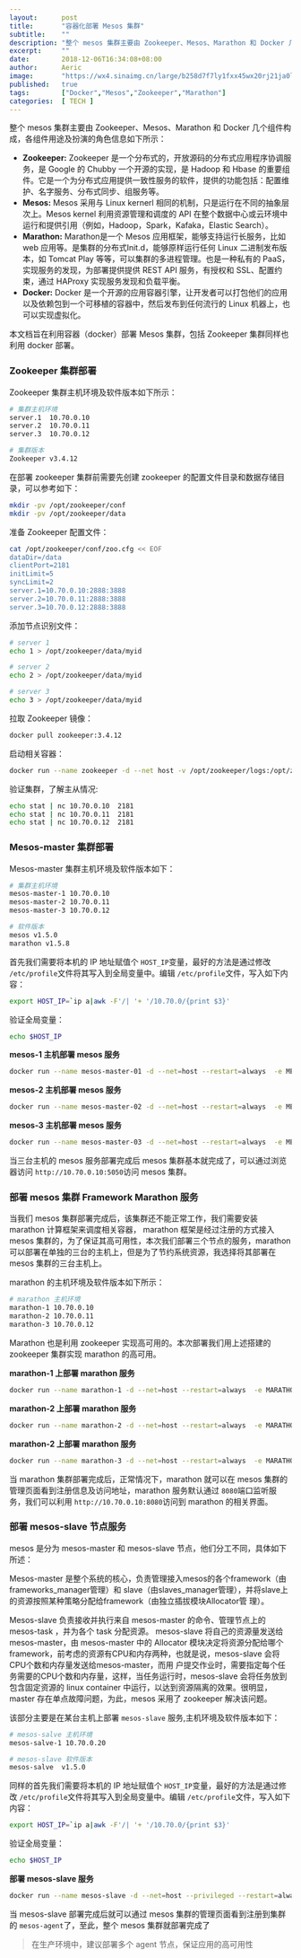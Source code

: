 ```yaml
---
layout:      post
title:       "容器化部署 Mesos 集群"
subtitle:    ""
description: "整个 mesos 集群主要由 Zookeeper、Mesos、Marathon 和 Docker 几个组件构成,本次部署的是基于三个 master 和一个 salve 的 mesos 集群，实现高可用，高扩展性"
excerpt:     ""
date:        2018-12-06T16:34:08+08:00
author:      Aeric
image:       "https://wx4.sinaimg.cn/large/b258d7f7ly1fxx45wx20rj21ja0loh0x.jpg"
published:   true
tags:        ["Docker","Mesos","Zookeeper","Marathon"]
categories:  [ TECH ]
---
```


整个 mesos 集群主要由 Zookeeper、Mesos、Marathon 和 Docker 几个组件构成，各组件用途及扮演的角色信息如下所示：

- **Zookeeper:** Zookeeper 是一个分布式的，开放源码的分布式应用程序协调服务，是 Google 的 Chubby 一个开源的实现，是 Hadoop 和 Hbase 的重要组件。它是一个为分布式应用提供一致性服务的软件，提供的功能包括：配置维护、名字服务、分布式同步、组服务等。
- **Mesos:** Mesos 采用与 Linux kernerl 相同的机制，只是运行在不同的抽象层次上。Mesos kernel 利用资源管理和调度的 API 在整个数据中心或云环境中运行和提供引用（例如，Hadoop，Spark，Kafaka，Elastic Search）。
- **Marathon:** Marathon是一个 Mesos 应用框架，能够支持运行长服务，比如 web 应用等。是集群的分布式Init.d，能够原样运行任何 Linux 二进制发布版本，如 Tomcat Play 等等，可以集群的多进程管理。也是一种私有的 PaaS，实现服务的发现，为部署提供提供 REST API 服务，有授权和 SSL、配置约束，通过 HAProxy 实现服务发现和负载平衡。
- **Docker:** Docker 是一个开源的应用容器引擎，让开发者可以打包他们的应用以及依赖包到一个可移植的容器中，然后发布到任何流行的 Linux 机器上，也可以实现虚拟化。

本文档旨在利用容器（docker）部署 Mesos 集群，包括 Zookeeper 集群同样也利用 docker 部署。

### Zookeeper 集群部署

Zookeeper 集群主机环境及软件版本如下所示：

```bash
# 集群主机环境
server.1  10.70.0.10
server.2  10.70.0.11
server.3  10.70.0.12

# 集群版本
Zookeeper v3.4.12
```

在部署 zookeeper 集群前需要先创建 zookeeper 的配置文件目录和数据存储目录，可以参考如下：

```bash
mkdir -pv /opt/zookeeper/conf
mkdir -pv /opt/zookeeper/data
```

准备 Zookeeper 配置文件：

```bash
cat /opt/zookeeper/conf/zoo.cfg << EOF
dataDir=/data
clientPort=2181
initLimit=5
syncLimit=2
server.1=10.70.0.10:2888:3888
server.2=10.70.0.11:2888:3888
server.3=10.70.0.12:2888:3888
```

添加节点识别文件：

```bash
# server 1
echo 1 > /opt/zookeeper/data/myid

# server 2
echo 2 > /opt/zookeeper/data/myid

# server 3
echo 3 > /opt/zookeeper/data/myid
```

拉取 Zookeeper 镜像：

```bash
docker pull zookeeper:3.4.12
```

启动相关容器：

```bash
docker run --name zookeeper -d --net host -v /opt/zookeeper/logs:/opt/zookeeper/logs -v /opt/zookeeper/conf/zoo.cfg:/conf/zoo.cfg -v /opt/zookeeper/data:/data --restart=always  zookeeper:3.4.12
```

验证集群，了解主从情况:

```bash
echo stat | nc 10.70.0.10  2181
echo stat | nc 10.70.0.11  2181
echo stat | nc 10.70.0.12  2181   
```



### Mesos-master 集群部署

Mesos-master 集群主机环境及软件版本如下：

```bash
# 集群主机环境
mesos-master-1 10.70.0.10
mesos-master-2 10.70.0.11
mesos-master-3 10.70.0.12

# 软件版本
mesos v1.5.0
marathon v1.5.8
```

首先我们需要将本机的 IP 地址赋值个 `HOST_IP`变量，最好的方法是通过修改 `/etc/profile`文件将其写入到全局变量中。编辑 `/etc/profile`文件，写入如下内容：

```bash
export HOST_IP=`ip a|awk -F'/| '+ '/10.70.0/{print $3}'
```

验证全局变量：

```bash
echo $HOST_IP
```

**mesos-1 主机部署 mesos 服务**

```bash
docker run --name mesos-master-01 -d --net=host --restart=always  -e MESOS_PORT=5050  -e "MESOS_HOSTNAME=${HOST_IP}"   -e "MESOS_IP=${HOST_IP}"  -e MESOS_ZK=zk://10.70.0.10:2181,10.70.0.11:2181,10.70.0.12:2181/mesos  -e MESOS_QUORUM=2   -e MESOS_REGISTRY=in_memory   -e MESOS_LOG_DIR=/var/log/mesos   -e MESOS_WORK_DIR=/var/tmp/mesos   -v "$(pwd)/log/mesos:/var/log/mesos"   -v "$(pwd)/tmp/mesos:/var/tmp/mesos"  mesosphere/mesos-master:1.5.0
```

**mesos-2 主机部署 mesos 服务**

```bash
docker run --name mesos-master-02 -d --net=host --restart=always  -e MESOS_PORT=5050  -e "MESOS_HOSTNAME=${HOST_IP}"   -e "MESOS_IP=${HOST_IP}"  -e MESOS_ZK=zk://10.70.0.10:2181,10.70.0.11:2181,10.70.0.12:2181/mesos  -e MESOS_QUORUM=2   -e MESOS_REGISTRY=in_memory   -e MESOS_LOG_DIR=/var/log/mesos   -e MESOS_WORK_DIR=/var/tmp/mesos   -v "$(pwd)/log/mesos:/var/log/mesos"   -v "$(pwd)/tmp/mesos:/var/tmp/mesos"  mesosphere/mesos-master:1.5.0
```

**mesos-3 主机部署 mesos 服务**

```bash
docker run --name mesos-master-03 -d --net=host --restart=always  -e MESOS_PORT=5050  -e "MESOS_HOSTNAME=${HOST_IP}"   -e "MESOS_IP=${HOST_IP}"  -e MESOS_ZK=zk://10.70.0.10:2181,10.70.0.11:2181,10.70.0.12:2181/mesos  -e MESOS_QUORUM=2   -e MESOS_REGISTRY=in_memory   -e MESOS_LOG_DIR=/var/log/mesos   -e MESOS_WORK_DIR=/var/tmp/mesos   -v "$(pwd)/log/mesos:/var/log/mesos"   -v "$(pwd)/tmp/mesos:/var/tmp/mesos"  mesosphere/mesos-master:1.5.0
```

当三台主机的 mesos 服务部署完成后 mesos 集群基本就完成了，可以通过浏览器访问 `http://10.70.0.10:5050`访问 mesos 集群。

### 部署 mesos 集群 Framework Marathon 服务

当我们 mesos 集群部署完成后，该集群还不能正常工作，我们需要安装 marathon 计算框架来调度相关容器， marathon 框架是经过注册的方式接入 mesos 集群的，为了保证其高可用性，本次我们部署三个节点的服务，marathon 可以部署在单独的三台的主机上，但是为了节约系统资源，我选择将其部署在 mesos 集群的三台主机上。

marathon 的主机环境及软件版本如下所示：

```bash
# marathon 主机环境
marathon-1 10.70.0.10
marathon-2 10.70.0.11
marathon-3 10.70.0.12
```

Marathon 也是利用 zookeeper 实现高可用的。本次部署我们用上述搭建的 zookeeper 集群实现 marathon 的高可用。

**marathon-1 上部署 marathon 服务**

```bash
docker run --name marathon-1 -d --net=host --restart=always  -e MARATHON_HTTP_ADDRESS=${HOST_IP}  -e MARATHON_HOSTNAME=${HOST_IP} --master zk://10.70.0.10:2181,10.70.0.11:2181,10.70.0.12:2181/mesos  --zk  zk://10.70.0.10:2181,10.70.0.11:2181,10.70.0.12:2181/marathon mesosphere/marathon:v1.5.8
```

**marathon-2 上部署 marathon 服务**

```bash
docker run --name marathon-2 -d --net=host --restart=always  -e MARATHON_HTTP_ADDRESS=${HOST_IP}  -e MARATHON_HOSTNAME=${HOST_IP} --master zk://10.70.0.10:2181,10.70.0.11:2181,10.70.0.12:2181/mesos  --zk  zk://10.70.0.10:2181,10.70.0.11:2181,10.70.0.12:2181/marathon mesosphere/marathon:v1.5.8
```

**marathon-2 上部署 marathon 服务**

```bash
docker run --name marathon-3 -d --net=host --restart=always  -e MARATHON_HTTP_ADDRESS=${HOST_IP}  -e MARATHON_HOSTNAME=${HOST_IP} --master zk://10.70.0.10:2181,10.70.0.11:2181,10.70.0.12:2181/mesos  --zk  zk://10.70.0.10:2181,10.70.0.11:2181,10.70.0.12:2181/marathon mesosphere/marathon:v1.5.8
```

当 marathon 集群部署完成后，正常情况下，marathon 就可以在 mesos 集群的管理页面看到注册信息及访问地址，marathon 服务默认通过 `8080`端口监听服务，我们可以利用 `http://10.70.0.10:8080`访问到 marathon 的相关界面。

### 部署 mesos-slave 节点服务

mesos 是分为 mesos-master 和 mesos-slave 节点，他们分工不同，具体如下所述：

Mesos-master 是整个系统的核心，负责管理接入mesos的各个framework（由frameworks_manager管理）和 slave（由slaves_manager管理），并将slave上的资源按照某种策略分配给framework（由独立插拔模块Allocator管 理）。

Mesos-slave 负责接收并执行来自 mesos-master 的命令、管理节点上的 mesos-task ，并为各个 task  分配资源。 mesos-slave 将自己的资源量发送给 mesos-master，由 mesos-master 中的 Allocator 模块决定将资源分配给哪个 framework，前考虑的资源有CPU和内存两种，也就是说，mesos-slave 会将CPU个数和内存量发送给mesos-master，而用 户提交作业时，需要指定每个任务需要的CPU个数和内存量，这样，当任务运行时，mesos-slave 会将任务放到包含固定资源的 linux container 中运行，以达到资源隔离的效果。很明显，master 存在单点故障问题，为此，mesos 采用了 zookeeper 解决该问题。

该部分主要是在某台主机上部署 `mesos-slave` 服务,主机环境及软件版本如下：

```bash
# mesos-salve 主机环境
mesos-salve-1 10.70.0.20

# mesos-slave 软件版本
mesos-salve  v1.5.0
```

同样的首先我们需要将本机的 IP 地址赋值个 `HOST_IP`变量，最好的方法是通过修改 `/etc/profile`文件将其写入到全局变量中。编辑 `/etc/profile`文件，写入如下内容：

```bash
export HOST_IP=`ip a|awk -F'/| '+ '/10.70.0/{print $3}'
```

验证全局变量：

```bash
echo $HOST_IP
```

**部署 mesos-slave 服务**

```bash
docker run --name mesos-slave -d --net=host --privileged --restart=always -e "MESOS_IP=${HOST_IP}"  -e "MESOS_HOSTNAME=${HOST_IP}"  -e MESOS_PORT=5051   -e MESOS_MASTER=zk://10.70.0.10:2181,10.70.0.11:2181,10.70.0.12:2181/mesos    -e MESOS_SWITCH_USER=0   -e MESOS_CONTAINERIZERS=docker,mesos   -e MESOS_LOG_DIR=/var/log/mesos   -e MESOS_WORK_DIR=/var/tmp/mesos   -v "$(pwd)/log/mesos:/var/log/mesos"   -v "$(pwd)/tmp/mesos:/var/tmp/mesos"   -v /var/run/docker.sock:/var/run/docker.sock   -v /cgroup:/cgroup   -v /sys:/sys   -e "MESOS_SYSTEMD_ENABLE_SUPPORT=false" mesosphere/mesos-slave:1.5.0
```

当 mesos-slave 部署完成后就可以通过 mesos 集群的管理页面看到注册到集群的 `mesos-agent`了，至此，整个 mesos 集群就部署完成了

> 在生产环境中，建议部署多个 agent 节点，保证应用的高可用性